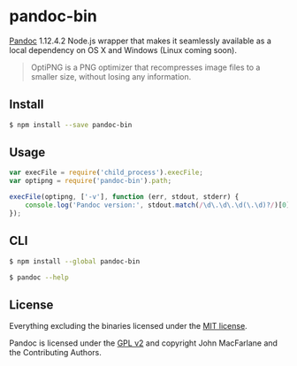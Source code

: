 # pandoc-bin

[Pandoc](https://github.com/jgm/pandoc) 1.12.4.2 Node.js wrapper that makes it seamlessly available as a local dependency on OS X and Windows (Linux coming soon).

> OptiPNG is a PNG optimizer that recompresses image files to a smaller size, without losing any information.


## Install

```bash
$ npm install --save pandoc-bin
```


## Usage

```js
var execFile = require('child_process').execFile;
var optipng = require('pandoc-bin').path;

execFile(optipng, ['-v'], function (err, stdout, stderr) {
    console.log('Pandoc version:', stdout.match(/\d\.\d\.\d(\.\d)?/)[0]);
});
```


## CLI

```bash
$ npm install --global pandoc-bin
```

```bash
$ pandoc --help
```


## License

Everything excluding the binaries licensed under the [MIT license](http://opensource.org/licenses/MIT).

Pandoc is licensed under the [GPL v2](http://www.gnu.org/licenses/gpl-2.0.html) and copyright John MacFarlane and the Contributing Authors.
